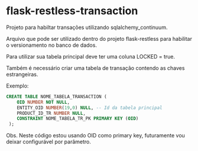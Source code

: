 # flask-restless-transaction

Projeto para habiltar transações utilizando sqlalchemy_continuum.

Arquivo que pode ser utilizado dentro do projeto flask-restless para habilitar o versionamento no banco de dados.

Para utilizar sua tabela principal deve ter uma coluna LOCKED = true.

Também é necessário criar uma tabela de transação contendo as chaves estrangeiras.

Exemplo:
```sql
CREATE TABLE NOME_TABELA_TRANSACTION (
	OID NUMBER NOT NULL,
	ENTITY_OID NUMBER(19,0) NULL, -- Id da tabela principal
	PRODUCT_ID_TR NUMBER NULL,
  	CONSTRAINT NOME_TABELA_TR_PK PRIMARY KEY (OID)
 );
```

Obs. Neste código estou usando OID como primary key, futuramente vou deixar configurável por parâmetro.
